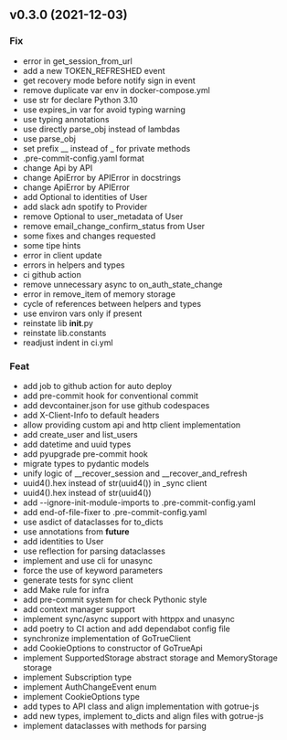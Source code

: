 ## v0.3.0 (2021-12-03)

### Fix

- error in get_session_from_url
- add a new TOKEN_REFRESHED event
- get recovery mode before notify sign in event
- remove duplicate var env in docker-compose.yml
- use str for declare Python 3.10
- use expires_in var for avoid typing warning
- use typing annotations
- use directly parse_obj instead of lambdas
- use parse_obj
- set prefix __ instead of _ for private methods
- .pre-commit-config.yaml format
- change Api by API
- change ApiError by APIError in docstrings
- change ApiError by APIError
- add Optional to identities of User
- add slack adn spotify to Provider
- remove Optional to user_metadata of User
- remove email_change_confirm_status from User
- some fixes and changes requested
- some tipe hints
- error in client update
- errors in helpers and types
- ci github action
- remove unnecessary async to on_auth_state_change
- error in remove_item of memory storage
- cycle of references between helpers and types
- use environ vars only if present
- reinstate lib __init__.py
- reinstate lib.constants
- readjust indent in ci.yml

### Feat

- add job to github action for auto deploy
- add pre-commit hook for conventional commit
- add devcontainer.json for use github codespaces
- add X-Client-Info to default headers
- allow providing custom api and http client implementation
- add create_user and list_users
- add datetime and uuid types
- add pyupgrade pre-commit hook
- migrate types to pydantic models
- unify logic of __recover_session and __recover_and_refresh
- uuid4().hex instead of str(uuid4()) in _sync client
- uuid4().hex instead of str(uuid4())
- add --ignore-init-module-imports to .pre-commit-config.yaml
- add end-of-file-fixer to .pre-commit-config.yaml
- use asdict of dataclasses for to_dicts
- use annotations from __future__
- add identities to User
- use reflection for parsing dataclasses
- implement and use cli for unasync
- force the use of keyword parameters
- generate tests for sync client
- add Make rule for infra
- add pre-commit system for check Pythonic style
- add context manager support
- implement sync/async support with httppx and unasync
- add poetry to CI action and add dependabot config file
- synchronize implementation of GoTrueClient
- add CookieOptions to constructor of GoTrueApi
- implement SupportedStorage abstract storage and MemoryStorage storage
- implement Subscription type
- implement AuthChangeEvent enum
- implement CookieOptions type
- add types to API class and align implementation with gotrue-js
- add new types, implement to_dicts and align files with gotrue-js
- implement dataclasses with methods for parsing

